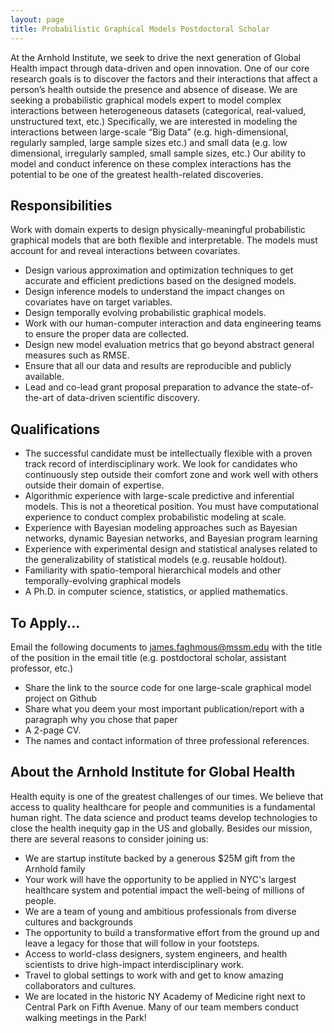 ```yaml
---
layout: page
title: Probabilistic Graphical Models Postdoctoral Scholar
---
```


At the Arnhold Institute, we seek to drive the next generation of Global Health impact through data-driven and open innovation. One of our core research goals is to discover the factors and their interactions that affect a person’s health outside the presence and absence of disease. We are seeking a probabilistic graphical models expert to model complex interactions between heterogeneous datasets (categorical, real-valued, unstructured text, etc.) Specifically, we are interested in modeling the interactions between large-scale “Big Data” (e.g. high-dimensional, regularly sampled, large sample sizes etc.) and small data (e.g. low dimensional, irregularly sampled, small sample sizes, etc.) Our ability to model and conduct inference on these complex interactions has the potential to be one of the greatest health-related discoveries.

## Responsibilities

Work with domain experts to design physically-meaningful probabilistic graphical models that are both flexible and interpretable. The models must account for and reveal interactions between covariates.

- Design various approximation and optimization techniques to get accurate and efficient predictions based on the designed models.
- Design inference models to understand the impact changes on covariates have on target variables.
- Design temporally evolving probabilistic graphical models.
- Work with our human-computer interaction and data engineering teams to ensure the proper data are collected.
- Design new model evaluation metrics that go beyond abstract general measures such as RMSE.
- Ensure that all our data and results are reproducible and publicly available.
- Lead and co-lead grant proposal preparation to advance the state-of-the-art of data-driven scientific discovery.

## Qualifications

- The successful candidate must be intellectually flexible with a proven track record of interdisciplinary work. We look for candidates who continuously step outside their comfort zone and work well with others outside their domain of expertise.
- Algorithmic experience with large-scale predictive and inferential models. This is not a theoretical position. You must have computational experience to conduct complex probabilistic modeling at scale.
- Experience with Bayesian modeling approaches such as Bayesian networks, dynamic Bayesian networks, and Bayesian program learning
- Experience with experimental design and statistical analyses related to the generalizability of statistical models (e.g. reusable holdout).
- Familiarity with spatio-temporal hierarchical models and other temporally-evolving graphical models
- A Ph.D. in computer science, statistics, or applied mathematics.

## To Apply...

Email the following documents to james.faghmous@mssm.edu with the title of the position in the email title (e.g. postdoctoral scholar, assistant professor, etc.)

- Share the link to the source code for one large-scale graphical model project on Github
- Share what you deem your most important publication/report with a paragraph why you chose that paper
- A 2-page CV.
- The names and contact information of three professional references.

## About the Arnhold Institute for Global Health

Health equity is one of the greatest challenges of our times. We believe that access to quality healthcare for people and communities is a fundamental human right. The data science and product teams develop technologies to close the health inequity gap in the US and globally. Besides our mission, there are several reasons to consider joining us:

- We are startup institute backed by a generous $25M gift from the Arnhold family
- Your work will have the opportunity to be applied in NYC's largest healthcare system and potential impact the well-being of millions of people.
- We are a team of young and ambitious professionals from diverse cultures and backgrounds
- The opportunity to build a transformative effort from the ground up and leave a legacy for those that will follow in your footsteps.
- Access to world-class designers, system engineers, and health scientists to drive high-impact interdisciplinary work.
- Travel to global settings to work with and get to know amazing collaborators and cultures.
- We are located in the historic NY Academy of Medicine right next to Central Park on Fifth Avenue. Many of our team members conduct walking meetings in the Park!